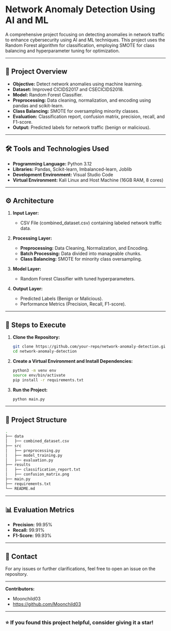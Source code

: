 # Network Anomaly Detection Using AI and ML

A comprehensive project focusing on detecting anomalies in network traffic to enhance cybersecurity using AI and ML techniques. This project uses the Random Forest algorithm for classification, employing SMOTE for class balancing and hyperparameter tuning for optimization.

---

## 🚀 **Project Overview**
- **Objective:** Detect network anomalies using machine learning.
- **Dataset:** Improved CICIDS2017 and CSECICIDS2018.
- **Model:** Random Forest Classifier.
- **Preprocessing:** Data cleaning, normalization, and encoding using pandas and scikit-learn.
- **Class Balancing:** SMOTE for oversampling minority classes.
- **Evaluation:** Classification report, confusion matrix, precision, recall, and F1-score.
- **Output:** Predicted labels for network traffic (benign or malicious).

---

## 🛠 **Tools and Technologies Used**
- **Programming Language:** Python 3.12
- **Libraries:** Pandas, Scikit-learn, Imbalanced-learn, Joblib
- **Development Environment:** Visual Studio Code
- **Virtual Environment:** Kali Linux and Host Machine (16GB RAM, 8 cores)

---

## ⚙️ **Architecture**

1. **Input Layer:**
    - CSV File (combined_dataset.csv) containing labeled network traffic data.

2. **Processing Layer:**
    - **Preprocessing:** Data Cleaning, Normalization, and Encoding.
    - **Batch Processing:** Data divided into manageable chunks.
    - **Class Balancing:** SMOTE for minority class oversampling.

3. **Model Layer:**
    - Random Forest Classifier with tuned hyperparameters.

4. **Output Layer:**
    - Predicted Labels (Benign or Malicious).
    - Performance Metrics (Precision, Recall, F1-score).

---

## 🔎 **Steps to Execute**

1. **Clone the Repository:**
    ```bash
    git clone https://github.com/your-repo/network-anomaly-detection.git
    cd network-anomaly-detection
    ```

2. **Create a Virtual Environment and Install Dependencies:**
    ```bash
    python3 -m venv env
    source env/bin/activate
    pip install -r requirements.txt
    ```

3. **Run the Project:**
    ```bash
    python main.py
    ```

---

## 📁 **Project Structure**
```bash
.
├── data
│   ├── combined_dataset.csv
├── src
│   ├── preprocessing.py
│   ├── model_training.py
│   ├── evaluation.py
├── results
│   ├── classification_report.txt
│   ├── confusion_matrix.png
├── main.py
├── requirements.txt
└── README.md
```

---

## 📊 **Evaluation Metrics**
- **Precision:** 99.95%
- **Recall:** 99.91%
- **F1-Score:** 99.93%

---

## 📧 **Contact**
For any issues or further clarifications, feel free to open an issue on the repository.

---

**Contributors:**
- Moonchild03
- https://github.com/Moonchild03

---

### ⭐️ If you found this project helpful, consider giving it a star!

